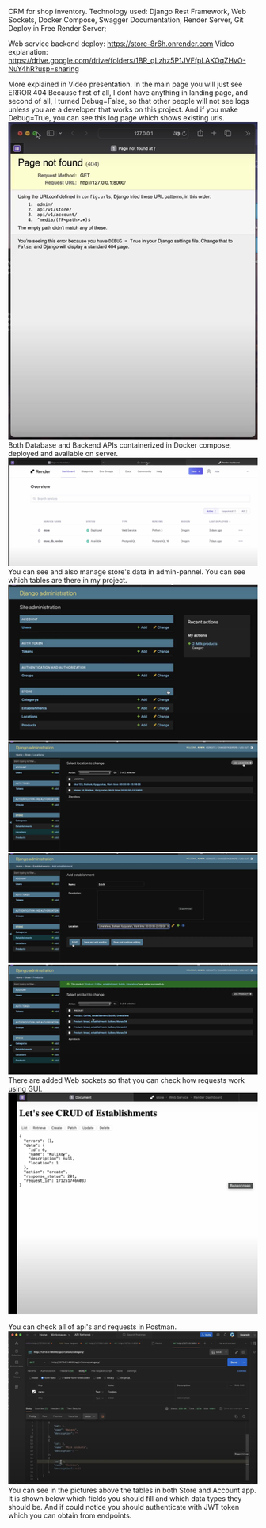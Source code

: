 CRM for shop inventory. Technology used: Django Rest Framework, Web Sockets, Docker Compose, Swagger Documentation, Render Server, Git
Deploy in Free Render Server;

Web service backend deploy: https://store-8r6h.onrender.com
Video explanation: https://drive.google.com/drive/folders/1BR_qLzhz5P1JVFfpLAKOqZHvO-NuY4hR?usp=sharing


More explained in Video presentation.
In the main page you will just see ERROR 404 Because first of all, I dont have anything in landing page, and second of all, I turned Debug=False, so that other people will not see logs unless you are a developer that works on this project. And if you make Debug=True, you can see this log page which shows existing urls.![In the main page you will just see ERROR 404 Because I turned off Debug=True, so that other people will not see logs unless you are a developer that works on this project.](<images/Screenshot 2024-05-08 at 02.15.15.png>) 
Both Database and Backend APIs containerized in Docker compose, deployed and available on server.
![alt text](<images/Screenshot 2024-05-08 at 02.15.46.png>)
You can see and also manage store's data in admin-pannel. You can see which tables are there in my project.
![alt text](<images/Screenshot 2024-05-08 at 02.16.06.png>)
![alt text](<images/Screenshot 2024-05-08 at 02.16.18.png>) 
![alt text](<images/Screenshot 2024-05-08 at 02.16.37.png>) 
![alt text](<images/Screenshot 2024-05-08 at 02.16.54.png>)
There are added Web sockets so that you can check how requests work using GUI.
![alt text](<images/Screenshot 2024-05-08 at 03.06.12.png>)

You can check all of api's and requests in Postman.
![alt text](<images/Screenshot 2024-05-08 at 02.18.10.png>) 
You can see in the pictures above the tables in both Store and Account app. It is shown below which fields you should fill and which data types they should be.
And if could notice you should authenticate with JWT token which you can obtain from endpoints.